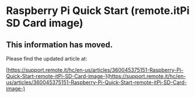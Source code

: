 # Raspberry Pi Quick Start \(remote.itPi SD Card image\)

## This information has moved.

Please find the updated article at:

[https://support.remote.it/hc/en-us/articles/360045375151-Raspberry-Pi-Quick-Start-remote-itPi-SD-Card-image-](https://support.remote.it/hc/en-us/articles/360045375151-Raspberry-Pi-Quick-Start-remote-itPi-SD-Card-image-)



### 

#### 


